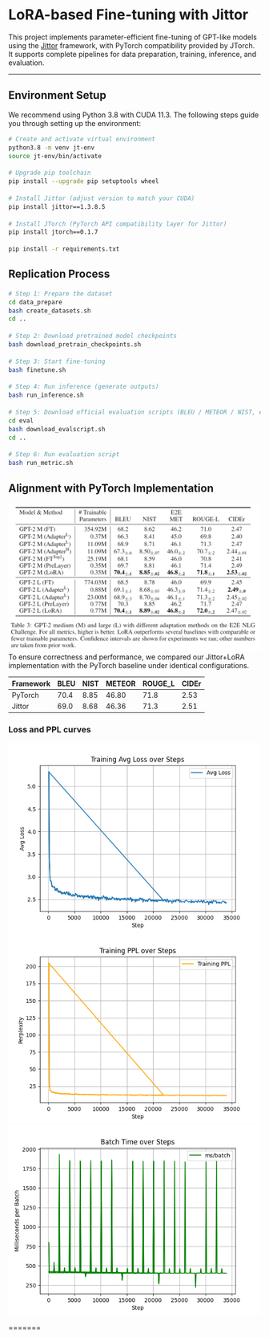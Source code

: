 #  LoRA-based Fine-tuning with Jittor

This project implements parameter-efficient fine-tuning of GPT-like models using the [Jittor](https://cg.cs.tsinghua.edu.cn/jittor/) framework, with PyTorch compatibility provided by JTorch. It supports complete pipelines for data preparation, training, inference, and evaluation.

---

## Environment Setup

We recommend using Python 3.8 with CUDA 11.3. The following steps guide you through setting up the environment:

```bash
# Create and activate virtual environment
python3.8 -m venv jt-env
source jt-env/bin/activate

# Upgrade pip toolchain
pip install --upgrade pip setuptools wheel

# Install Jittor (adjust version to match your CUDA)
pip install jittor==1.3.8.5

# Install JTorch (PyTorch API compatibility layer for Jittor)
pip install jtorch==0.1.7

pip install -r requirements.txt
```
## Replication Process
```bash
# Step 1: Prepare the dataset
cd data_prepare
bash create_datasets.sh
cd ..

# Step 2: Download pretrained model checkpoints
bash download_pretrain_checkpoints.sh

# Step 3: Start fine-tuning
bash finetune.sh

# Step 4: Run inference (generate outputs)
bash run_inference.sh

# Step 5: Download official evaluation scripts (BLEU / METEOR / NIST, etc.)
cd eval
bash download_evalscript.sh
cd ..

# Step 6: Run evaluation script
bash run_metric.sh
```

##  Alignment with PyTorch Implementation
![pytorch.png](figures/LoRA_GPT2.PNG)
To ensure correctness and performance, we compared our Jittor+LoRA implementation with the PyTorch baseline under identical configurations.

| Framework | BLEU  | NIST  | METEOR | ROUGE_L | CIDEr|
|-----------|-------|-------|--------|---------|------|
| PyTorch   | 70.4  | 8.85  | 46.80  | 71.8    | 2.53 |
| Jittor    | 69.0  | 8.68  | 46.36  | 71.3    | 2.51 |


###  Loss and PPL curves

![training_loss.png](figures/train_avg_loss.png)
![training_PPL.png](figures/train_ppl.png)
![training_ms_batch.png](figures/train_ms_batch.png)

=======
